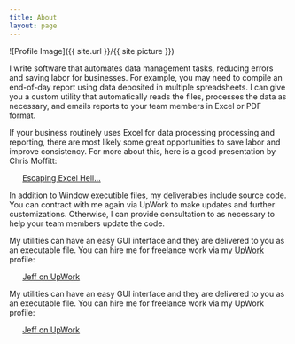 ```yaml
---
title: About
layout: page
---
```

![Profile Image]({{ site.url }}/{{ site.picture }})

<p>I write software that automates data management tasks, reducing errors and saving labor for businesses. For example, you may need to compile an end-of-day report using data deposited in multiple spreadsheets. I can give you a custom utility that automatically reads the files, processes the data as necessary, and emails reports to your team members in Excel or PDF format.</p>

<p>If your business routinely uses Excel for data processing processing and reporting, there are most likely some great opportunities to save labor and improve consistency. For more about this, here is a good presentation by Chris Moffitt:</p>

<ul>
	<a href="https://github.com/chris1610/pbpython/blob/master/presentations/Escaping-Excel-Hell-with-Python-and-Pandas.pdf">Escaping Excel Hell...</a>
</ul>

<p>In addition to Window executible files, my deliverables include source code. You can contract with me again via UpWork to make updates and further customizations. Otherwise, I can provide consultation to as necessary to help your team members update the code.</p>

<p>My utilities can have an easy GUI interface and they are delivered to you as an executable file. You can hire me for freelance work via my <a href="https://www.upwork.com/o/profiles/users/_~01191506b35232ebc4/?s=1110580753069494272">UpWork</a> profile:</p>
<ul>
	<a href="https://www.upwork.com/o/profiles/users/_~01191506b35232ebc4/?s=1110580753069494272">Jeff on UpWork</a>
</ul>

<p>My utilities can have an easy GUI interface and they are delivered to you as an executable file. You can hire me for freelance work via my UpWork profile:</p>
<ul>
	<a href="https://www.upwork.com/o/profiles/users/_~01191506b35232ebc4/?s=1110580753069494272">Jeff on UpWork</a>
</ul>
